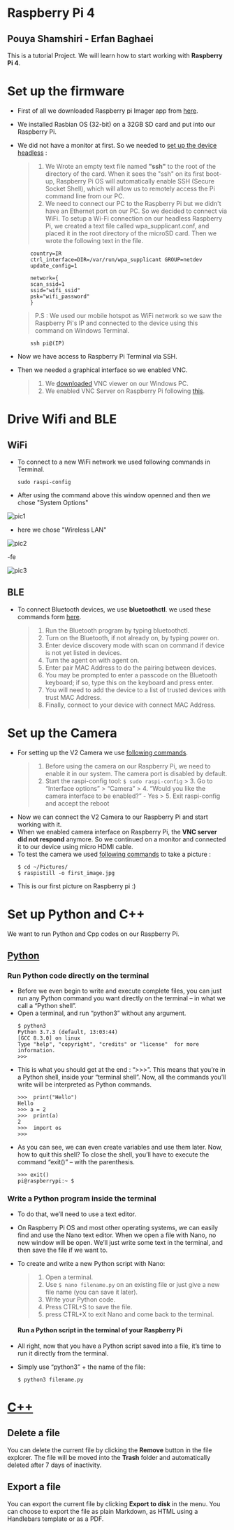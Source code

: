 # Raspberry Pi 4 
## Pouya Shamshiri - Erfan Baghaei

This is a tutorial Project. We will learn how to start working with **Raspberry Pi 4**.


# Set up the firmware

- First of all we downloaded Raspberry pi Imager app from [here](https://www.raspberrypi.com/software/).
- We installed Rasbian OS (32-bit) on a 32GB SD card and put into our Raspberry Pi.
- We did not have a monitor at first. So we needed to [set up the device headless](https://www.tomshardware.com/reviews/raspberry-pi-headless-setup-how-to,6028.html) :
	> 1. We Wrote an empty text file named **"ssh"**  to the root of the directory of the card. When it sees the "ssh" on its first boot-up, Raspberry Pi OS will automatically enable SSH (Secure Socket Shell), which will allow us to remotely access the Pi command line from our PC.
	> 2. We need to connect our PC to the Raspberry Pi  but we didn't have an Ethernet port on our PC. So we decided to connect via WiFi. To setup a Wi-Fi connection on our headless Raspberry Pi, we created a text file called wpa_supplicant.conf, and placed it in the root directory of the microSD card. Then we wrote the following text in the file.
	

    
	```
		country=IR
		ctrl_interface=DIR=/var/run/wpa_supplicant GROUP=netdev
		update_config=1

		network={
		scan_ssid=1
		ssid="wifi_ssid"
		psk="wifi_password"
		}
	```
	> 	P.S :  	We used our mobile hotspot as WiFi network so we saw the Raspberry Pi's IP and connected to the device using this command on Windows Terminal.
	```
		ssh pi@(IP)
	```
- Now we have access to Raspberry Pi Terminal via SSH.
- Then we needed a graphical interface so we enabled VNC.
	> 1. We [downloaded](https://www.realvnc.com/en/connect/download/viewer/) VNC viewer on our Windows PC.
	> 2. We enabled VNC Server on Raspberry Pi following [this](https://www.tomshardware.com/reviews/raspberry-pi-headless-setup-how-to,6028.html).


# Drive Wifi and BLE

## WiFi
- To connect to a new WiFi network we used following commands in Terminal.
	```
	sudo raspi-config
	```
- After using the command above this window openned and then we chose "System Options"
 
![pic1](Images/1.png)

- here we chose "Wireless LAN"

![pic2](Images/2.png)

-fe

![pic3](Images/3.png)

## BLE
- To connect Bluetooth devices, we use **bluetoothctl**. we used these commands form [here](https://www.digikey.com/en/maker/blogs/raspberry-pi-wi-fi-bluetooth-setup-how-to-configure-your-pi-4-model-b-3-model-b). 
	 > 1. Run the Bluetooth program by typing bluetoothctl.
	> 2. Turn on the Bluetooth, if not already on, by typing power on.
	> 3. Enter device discovery mode with scan on command if device is not yet listed in devices.
	>	4. Turn the agent on with agent on.
	>5. Enter pair MAC Address to do the pairing between devices.
	> 6. You may be prompted to enter a passcode on the Bluetooth keyboard; if so, type this on the keyboard and press enter.
	> 7. You will need to add the device to a list of trusted devices with trust MAC Address.
	> 8. Finally, connect to your device with connect MAC Address. 





# Set up the Camera 
- For setting up the V2 Camera we use [following commands](https://raspberrytips.com/install-camera-raspberry-pi/).
	> 1. Before using the camera on our Raspberry Pi, we need to enable it in our system. The camera port is disabled by default.
	> 2. Start the raspi-config tool:
		```
		$ sudo raspi-config
		```
		> 3. Go to “Interface options” > “Camera”
		> 4. “Would you like the camera interface to be enabled?”   - Yes
		> 5.  Exit raspi-config and accept the reboot
- Now we can connect the V2 Camera to our Raspberry Pi and start working with it.
- When we enabled camera interface on Raspberry Pi, the **VNC server did not respond** anymore. So we continued on a monitor and connected it to our device using micro HDMI cable.
-  To test the camera we used [following commands](https://roboticsbackend.com/raspberry-pi-camera-take-picture/) to take a picture :
	```
	$ cd ~/Pictures/
	$ raspistill -o first_image.jpg
	```
- This is our first picture on Raspberry pi :)

	

# Set up Python and C++
We want to run Python and Cpp codes on our Raspberry Pi. 
## [Python](https://roboticsbackend.com/raspberry-pi-run-python-script-in-the-terminal/)
###  Run Python code directly on the terminal
- Before we even begin to write and execute complete files, you can just run any Python command you want directly on the terminal – in what we call a “Python shell”.
- Open a terminal, and run “python3” without any argument.
	```
	$ python3
	Python 3.7.3 (default, 13:03:44)
	[GCC 8.3.0] on linux
	Type "help", "copyright", "credits" or "license"  for more information.
	>>>
	```
- This is what you should get at the end : “>>>”. 
 This means that you’re in a Python shell, inside your “terminal shell”. Now, all the commands you’ll write will be interpreted as Python commands.
	 ```
	 >>>  print("Hello")
	Hello
	>>> a = 2
	>>>  print(a)
	2
	>>>  import os
	>>>
	```
-	As you can see, we can even create variables and use them later. Now, how to quit this shell? To close the shell, you’ll have to execute the command “exit()” – with the parenthesis.
	```
	>>> exit()
	pi@raspberrypi:~ $
	```
###  Write a Python program inside the terminal
- To do that, we’ll need to use a text editor.
- On Raspberry Pi OS and most other operating systems, we can easily find and use the Nano text editor. When we open a file with Nano, no new window will be open. We’ll just write some text in the terminal, and then save the file if we want to.
- To create and write a new Python script with Nano:
	>  1. Open a terminal.
	>  2. Use
		  ```$ nano filename.py``` on an existing file or just give a new file name (you can save it later).
	> 3. Write your Python code.
	> 4.    Press CTRL+S to save the file.
	> 5. press CTRL+X to exit Nano and come back to the terminal.
	
	#### Run a Python script in the terminal of your Raspberry Pi
- All right, now that you have a Python script saved into a file, it’s time to run it directly from the terminal.

- Simply use “python3” + the name of the file:
	```
	$ python3 filename.py
	```

# [C++](https://raspberrytips.com/use-c-on-raspberry-pi/)

	
## Delete a file

You can delete the current file by clicking the **Remove** button in the file explorer. The file will be moved into the **Trash** folder and automatically deleted after 7 days of inactivity.

## Export a file

You can export the current file by clicking **Export to disk** in the menu. You can choose to export the file as plain Markdown, as HTML using a Handlebars template or as a PDF.

